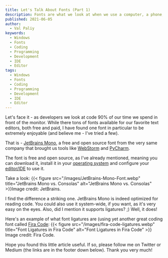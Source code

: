 ```yaml
---
title: Let's Talk About Fonts (Part 1)
description: Fonts are what we look at when we use a computer, a phone, a tablet. Which font should a developer use (in my opinion)?
published: 2021-06-05
author:
  - Val Paliy
keywords:
  - Windows
  - Fonts
  - Coding
  - Programming
  - Development
  - IDE
  - Editor
tags:
  - Windows
  - Fonts
  - Coding
  - Programming
  - Development
  - IDE
  - Editor
---
```


Let's face it - as developers we look at code 90% of our time we spend in front of the monitor. While there tons of fonts available for our favorite text editors, both free and paid, I have found one font in particular to be extremely enjoyable (and believe me - I've tried a few).

That is - [JetBrains Mono](https://www.jetbrains.com/lp/mono/), a free and open source font from the very same company that brought us tools like [WebStorm](https://www.jetbrains.com/webstorm/) and [PyCharm](https://www.jetbrains.com/pycharm/).

The font is free and open source, as I've already mentioned, meaning you can download it, install it in your [operating system](https://valticus.pro/tags/operating-system) and configure your [editor/IDE](https://valticus.pro/tags/editor/) to use it.

Take a look:
{{< figure src="/images/JetBrains-Mono-Font.webp" title="JetBrains Mono vs. Consolas" alt="JetBrains Mono vs. Consolas" >}}Image credit: JetBrains.</div></br>

I find the difference a striking one. JetBrains Mono is indeed optimized for reading code. You could also use it system-wide, if you want, as it's very easy on the eyes. Also, did I mention it supports ligatures? ;) Well, it does!

Here's an example of what font ligatures are (using yet another great coding font called [Fira Code](https://github.com/tonsky/FiraCode):
{{< figure src="/images/fira-code-ligatures.webp" title="Font Ligatures in Fira Code" alt="Font Ligatures in Fira Code" >}}
Image credit: Fira Code.

Hope you found this little article useful. If so, please follow me on Twitter or Medium (the links are in the footer down below). Thank you very much!
